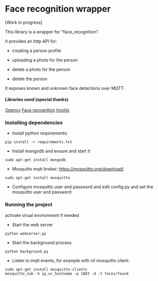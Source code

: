 # Face recognition wrapper

[Work in progress]

This library is a wrapper for "face_recognition".

It provides an http API for:

- creating a person profile

- uploading a photo for the person

- delete a photo for the person

- delete the person


It exposes known and unknown face detections over MQTT.

#### Libraries used (special thanks)

[Opencv](https://github.com/opencv)
[Face recognition](https://github.com/ageitgey/face_recognition)
[Imutils](https://github.com/jrosebr1/imutils)


### Installing dependencies

* Install python requirements:
````
pip install -r requirements.txt
````

* Install mongodb and ensure and start it
````
sudo apt-get install mongodb
````

* Mosquitto mqtt broker: https://mosquitto.org/download/

````
sudo apt-get install mosquitto
````

* Configure mosquitto user and password and edit config.py and set the mosquitto user and password

### Running the project
activate virual environment if needed

* Start the web server
````
python webserver.py 
````
* Start the background process
````
python background.py 
````

* Listen to mqtt events, for example with cli mosquitto client:

````
sudo apt-get install mosquitto-clients
mosquitto_sub -h ip_or_hostname -p 1883 -d -t faces/found
````


